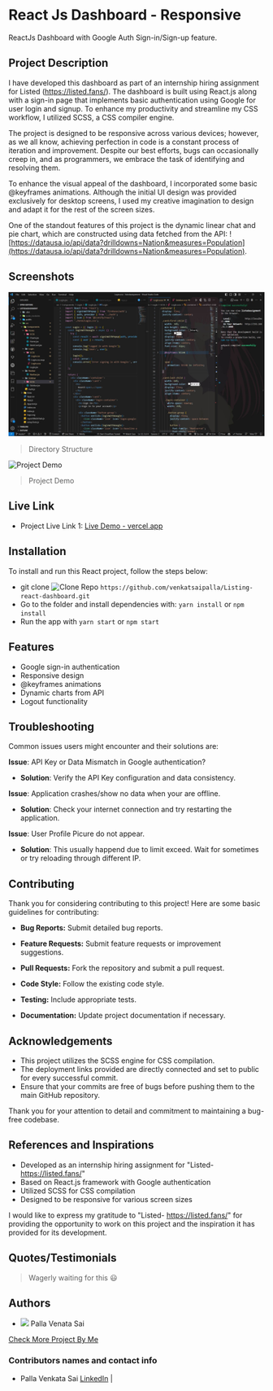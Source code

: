 # React Js Dashboard - Responsive

ReactJs Dashboard with Google Auth Sign-in/Sign-up feature.

## Project Description

I have developed this dashboard as part of an internship hiring assignment for Listed (https://listed.fans/). The dashboard is built using React.js along with a sign-in page that implements basic authentication using Google for user login and signup. To enhance my productivity and streamline my CSS workflow, I utilized SCSS, a CSS compiler engine.

The project is designed to be responsive across various devices; however, as we all know, achieving perfection in code is a constant process of iteration and improvement. Despite our best efforts, bugs can occasionally creep in, and as programmers, we embrace the task of identifying and resolving them.

To enhance the visual appeal of the dashboard, I incorporated some basic @keyframes animations. Although the initial UI design was provided exclusively for desktop screens, I used my creative imagination to design and adapt it for the rest of the screen sizes.

One of the standout features of this project is the dynamic linear chat and pie chart, which are constructed using data fetched from the API: ![https://datausa.io/api/data?drilldowns=Nation&measures=Population](https://datausa.io/api/data?drilldowns=Nation&measures=Population).


## Screenshots

![Directory Structure](https://github.com/03prashantpk/listedAssignment/blob/master/public/screenshot1.JPG)

> Directory Structure


![Project Demo](https://github.com/03prashantpk/listedAssignment/blob/master/public/screenshot2.gif.gif)

> Project Demo

## Live Link

- Project Live Link 1: [Live Demo - vercel.app](https://listed-assignment-navy.vercel.app/)


## Installation

To install and run this React project, follow the steps below:
- git clone ![Clone Repo](https://github.com/venkatsaipalla/Listing-react-dashboard.git) `https://github.com/venkatsaipalla/Listing-react-dashboard.git`
- Go to the folder and install dependencies with: `yarn install` or `npm install`
- Run the app with `yarn start` or `npm start`


## Features
- Google sign-in authentication
- Responsive design
- @keyframes animations
- Dynamic charts from API
- Logout functionality

## Troubleshooting

Common issues users might encounter and their solutions are:

**Issue**: API Key or Data Mismatch in Google authentication?

- **Solution**:  Verify the API Key configuration and data consistency.

**Issue**: Application crashes/show no data when your are offline.

- **Solution**: Check your internet connection and try restarting the application.

**Issue**: User Profile Picure do not appear.

- **Solution**: This usually happend due to limit exceed. Wait for sometimes or try reloading through different IP.


## Contributing

Thank you for considering contributing to this project! Here are some basic guidelines for contributing:

- **Bug Reports:** Submit detailed bug reports.

- **Feature Requests:** Submit feature requests or improvement suggestions.

- **Pull Requests:** Fork the repository and submit a pull request.

- **Code Style:** Follow the existing code style.

- **Testing:** Include appropriate tests.

- **Documentation:** Update project documentation if necessary.


## Acknowledgements
- This project utilizes the SCSS engine for CSS compilation.
- The deployment links provided are directly connected and set to public for every successful commit.
- Ensure that your commits are free of bugs before pushing them to the main GitHub repository.

Thank you for your attention to detail and commitment to maintaining a bug-free codebase.


## References and Inspirations

- Developed as an internship hiring assignment for "Listed- https://listed.fans/"
- Based on React.js framework with Google authentication
- Utilized SCSS for CSS compilation
- Designed to be responsive for various screen sizes

I would like to express my gratitude to "Listed- https://listed.fans/" for providing the opportunity to work on this project and the inspiration it has provided for its development.


## Quotes/Testimonials

> Wagerly waiting for this 😃


## Authors

- <img src="https://avatars.githubusercontent.com/u/72677771?v=4" width="50px">  Palla Venata Sai 


[Check More Project By Me](https://github.com/venkatsaipalla?tab=repositories)


### Contributors names and contact info

-   Palla Venkata Sai [LinkedIn](https://www.linkedin.com/in/palla-venkata-sai/) |
